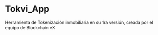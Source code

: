# Tokvi_App
Herramienta de Tokenización inmobiliaria en su 1ra versión, creada por el equipo de Blockchain eX
